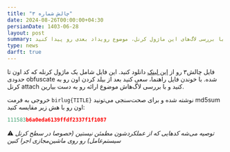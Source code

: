 ```yaml
---
title: "چالش شماره ۳"
date: 2024-08-26T00:00:00+04:30
persianDate: 1403-06-28
layout: post
summary: با بررسی لاگ‌های این ماژول کرنل، موضوع رویداد بعدی رو پیدا کنید
type: news
darft: true
---
```

فایل چالش۳ رو از [این لینک](/challenge/challenge3.tar) دانلود کنید. این فایل شامل یک ماژول کرنله که کد اون تا حدودی obfuscate شده. با خوندن فایل راهنما، سعی کنید بعد از بیلد کردن اون رو به کرنل attach کنید و با بررسی لاگ‌هاش موضوع ارائه رو به دست بیارین.

خروجی به فرمت `birlug{TITLE}` نوشته شده و برای صحت‌سنجی می‌تونید md5sum اون رو با هش زیر مقایسه کنید:

```js
111583b6a0eda6139ffdf2337f1f1087
```

⚠️ *توصیه می‌شه کدهایی که از عملکردشون مطمئن نیستین (خصوصا در سطح کرنل سیستم‌عامل) رو روی ماشین‌مجازی اجرا کنین*
